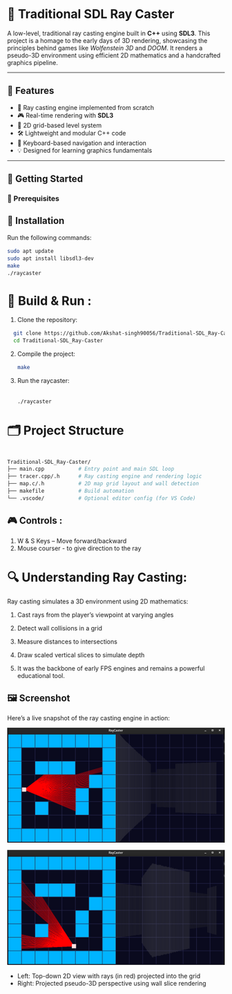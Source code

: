 # 🎯 Traditional SDL Ray Caster

A low-level, traditional ray casting engine built in **C++** using **SDL3**. This project is a homage to the early days of 3D rendering, showcasing the principles behind games like *Wolfenstein 3D* and *DOOM*. It renders a pseudo-3D environment using efficient 2D mathematics and a handcrafted graphics pipeline.

---

## 🧩 Features

- 🧠 Ray casting engine implemented from scratch  
- 🎮 Real-time rendering with **SDL3**  
- 🧱 2D grid-based level system  
- 🛠️ Lightweight and modular C++ code  
- 🧭 Keyboard-based navigation and interaction  
- 💡 Designed for learning graphics fundamentals  

---

## 🚀 Getting Started

### 🧰 Prerequisites

## 🚀 Installation

Run the following commands:

```bash
sudo apt update
sudo apt install libsdl3-dev
make
./raycaster


```
# 🧱 Build & Run :
 1. Clone the repository:

  ```bash
    git clone https://github.com/Akshat-singh90056/Traditional-SDL_Ray-Caster.git
    cd Traditional-SDL_Ray-Caster


```
  2. Compile the project:

     ```bash
     make

     ```

  3. Run the raycaster:

     ```bash

     ./raycaster

     ```

  # 🗂️ Project Structure

   ```bash

  Traditional-SDL_Ray-Caster/
├── main.cpp           # Entry point and main SDL loop
├── tracer.cpp/.h      # Ray casting engine and rendering logic
├── map.c/.h           # 2D map grid layout and wall detection
├── makefile           # Build automation
└── .vscode/           # Optional editor config (for VS Code)

```
## 🎮 Controls :

   1. W & S Keys – Move forward/backward 
   2. Mouse courser - to give direction to the ray

# 🔍 Understanding Ray Casting:

 Ray casting simulates a 3D environment using 2D mathematics:

  1. Cast rays from the player’s viewpoint at varying angles

  2. Detect wall collisions in a grid

  3. Measure distances to intersections

  4. Draw scaled vertical slices to simulate depth

  5. It was the backbone of early FPS engines and remains a powerful educational tool.


## 🖼️ Screenshot

Here’s a live snapshot of the ray casting engine in action:

![RayCaster Demo](./raycaster_demo1.png)

![RayCaster Demo](./raycaster_demo2.png)


- Left: Top-down 2D view with rays (in red) projected into the grid
- Right: Projected pseudo-3D perspective using wall slice rendering









